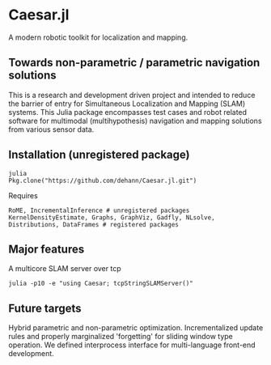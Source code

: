 # Caesar.jl

A modern robotic toolkit for localization and mapping.

Towards non-parametric / parametric navigation solutions
--------------------------------------------------------

This is a research and development driven project and intended to reduce the barrier of entry for Simultaneous Localization and Mapping (SLAM) systems. This Julia package encompasses test cases and robot related software for multimodal (multihypothesis) navigation and mapping solutions from various sensor data.

Installation (unregistered package)
-----------------------------------

    julia
    Pkg.clone("https://github.com/dehann/Caesar.jl.git")

Requires

    RoME, IncrementalInference # unregistered packages
    KernelDensityEstimate, Graphs, GraphViz, Gadfly, NLsolve, Distributions, DataFrames # registered packages

Major features
--------------

A multicore SLAM server over tcp

    julia -p10 -e "using Caesar; tcpStringSLAMServer()"

Future targets
--------------

Hybrid parametric and non-parametric optimization. Incrementalized update rules and properly marginalized 'forgetting' for sliding window type operation. We defined interprocess interface for multi-language front-end development.
